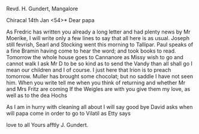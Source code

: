 Revd. H. Gundert, Mangalore

 Chiracal 14th Jan <54>*
Dear papa

As Fredric has written you already a long letter and had plenty news by Mr Moerike, I will write only a few lines to say that all here is as usual. Joseph still fevrish, Searl and Stocking went this morning to Tallipar. Paul speaks of a fine Bramin having come to hear the word; and took books to read. Tomorrow the whole house goes to Cannanore as Missy wish to go and cannot walk I ask Mr D to be so kind as to send the Vandy than all shall go I mean our children and I of course. I just here that Irion is to preach tomorrow. Muller has brought some chocolat; but no saddle I have not seen him. When you write tell me when you think of returning and whether Mr and Mrs Fritz are coming If the Weigles are with you give them my love, as well as to the dea Hochs

As I am in hurry with cleaning all about I will say good bye David asks when will papa come in order to go to Vilatil as Etty says

love to all
 Yours afftly
 J. Gundert.


